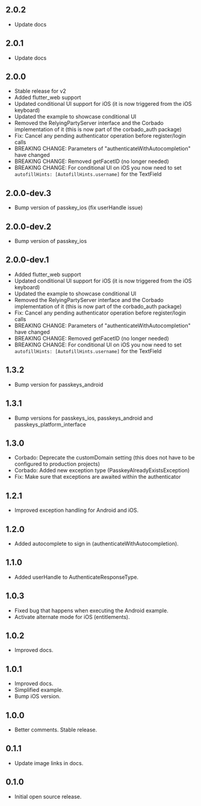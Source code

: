 ## 2.0.2
* Update docs

## 2.0.1
* Update docs

## 2.0.0
* Stable release for v2
* Added flutter_web support
* Updated conditional UI support for iOS (it is now triggered from the iOS keyboard)
* Updated the example to showcase conditional UI
* Removed the RelyingPartyServer interface and the Corbado implementation of it (this is now part of
  the corbado_auth package)
* Fix: Cancel any pending authenticator operation before register/login calls
* BREAKING CHANGE: Parameters of "authenticateWithAutocompletion" have changed
* BREAKING CHANGE: Removed getFacetID (no longer needed)
* BREAKING CHANGE: For conditional UI on iOS you now need to
  set `autofillHints: [AutofillHints.username]` for the TextField

## 2.0.0-dev.3
* Bump version of passkey_ios (fix userHandle issue)

## 2.0.0-dev.2
* Bump version of passkey_ios

## 2.0.0-dev.1

* Added flutter_web support
* Updated conditional UI support for iOS (it is now triggered from the iOS keyboard)
* Updated the example to showcase conditional UI
* Removed the RelyingPartyServer interface and the Corbado implementation of it (this is now part of
  the corbado_auth package)
* Fix: Cancel any pending authenticator operation before register/login calls
* BREAKING CHANGE: Parameters of "authenticateWithAutocompletion" have changed
* BREAKING CHANGE: Removed getFacetID (no longer needed)
* BREAKING CHANGE: For conditional UI on iOS you now need to
  set `autofillHints: [AutofillHints.username]` for the TextField

## 1.3.2

* Bump version for passkeys_android

## 1.3.1

* Bump versions for passkeys_ios, passkeys_android and passkeys_platform_interface

## 1.3.0

* Corbado: Deprecate the customDomain setting (this does not have to be configured to production
  projects)
* Corbado: Added new exception type (PasskeyAlreadyExistsException)
* Fix: Make sure that exceptions are awaited within the authenticator

## 1.2.1

* Improved exception handling for Android and iOS.

## 1.2.0

* Added autocomplete to sign in (authenticateWithAutocompletion).

## 1.1.0

* Added userHandle to AuthenticateResponseType.

## 1.0.3

* Fixed bug that happens when executing the Android example.
* Activate alternate mode for iOS (entitlements).

## 1.0.2

* Improved docs.

## 1.0.1

* Improved docs.
* Simplified example.
* Bump iOS version.

## 1.0.0

* Better comments. Stable release.

## 0.1.1

* Update image links in docs.

## 0.1.0

* Initial open source release.
